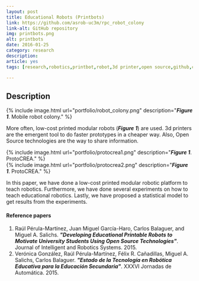 ```yaml
---
layout: post
title: Educational Robots (Printbots)
link: https://github.com/asrob-uc3m/rpc_robot_colony
link-alt: GitHub repository
img: printbots.png
alt: printbots
date: 2016-01-25
category: research
description: 
article: yes
tags: [research,robotics,printbot,robot,3d printer,open source,github,crea,robotica,educativa]

---
```


## Description

{% include image.html url="portfolio/robot_colony.png" description="<b><i>Figure 1</i></b>. Mobile robot colony." %}

More often, low-cost printed modular robots (<b><i>Figure 1</i></b>) are used. 3d printers are the emergent tool to do faster prototypes in a cheaper way. Also, Open Source technologies are the way to share information. 

<div class="row">
  <div class="col-sm-6">
    {% include image.html url="portfolio/protocrea1.png" description="<b><i>Figure 1</i></b>. ProtoCREA." %}
  </div>
  <div class="col-sm-6">
    {% include image.html url="portfolio/protocrea2.png" description="<b><i>Figure 1</i></b>. ProtoCREA." %}
  </div>
</div>

In this paper, we have done a low-cost printed modular robotic platform to teach robotics. Furthermore, we have done several experiments on how to teach educational robotics. Lastly, we have proposed a statistical model to get results from the experiments.

#### Reference papers

1. Raúl Pérula-Martínez, Juan Miguel García-Haro, Carlos Balaguer, and Miguel A. Salichs. **_"Developing Educational Printable Robots to Motivate University Students Using Open Source Technologies"_**. Journal of Intelligent and Robotics Systems. 2015.
2. Verónica González, Raúl Pérula-Martínez, Félix R. Cañadillas, Miguel A. Salichs, Carlos Balaguer. **_"Estado de la Tecnología en Robótica Educativa para la Educación Secundaria"_**. XXXVI Jornadas de Automática. 2015.
